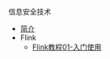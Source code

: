 信息安全技术

* [简介](markdown/Advanced/Bigdata/_readme.md)
* Flink
    * [Flink教程01-入门使用](markdown/Advanced/Bigdata/Flink/Flink教程01-入门使用.md)
